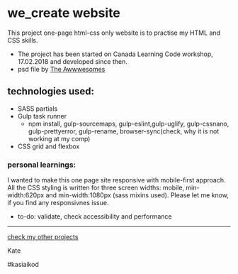 # we_create website
This project one-page html-css only website is to practise my HTML and CSS skills. 
* The project has been started on Canada Learning Code workshop, 17.02.2018 and developed since then.
* psd file by [The Awwwesomes](http://theawwwesomes.org/)

## technologies used:
* SASS partials
* Gulp task runner
    * npm install, gulp-sourcemaps, gulp-eslint,gulp-uglify, gulp-cssnano, gulp-prettyerror, gulp-rename, browser-sync(check, why it is not working at my comp)
* CSS grid and flexbox

### personal learnings:
I wanted to make this one page site responsive with mobile-first approach. All the CSS styling is written for three screen widths: mobile, min-width:620px and min-width:1080px (sass mixins used).
Please let me know, if you find any responsivnes issue.

* to-do: validate, check accessibility and performance

___________________________________
[check my other projects](https://github.com/pinaska)

Kate

#kasiaikod
